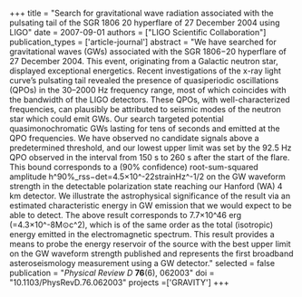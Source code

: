 +++
title = "Search for gravitational wave radiation associated with the pulsating tail of the SGR 1806 20 hyperflare of 27 December 2004 using LIGO"
date = 2007-09-01
authors = ["LIGO Scientific Collaboration"]
publication_types = ['article-journal']
abstract = "We have searched for gravitational waves (GWs) associated with the SGR 1806−20 hyperflare of 27 December 2004. This event, originating from a Galactic neutron star, displayed exceptional energetics. Recent investigations of the x-ray light curve’s pulsating tail revealed the presence of quasiperiodic oscillations (QPOs) in the 30–2000 Hz frequency range, most of which coincides with the bandwidth of the LIGO detectors. These QPOs, with well-characterized frequencies, can plausibly be attributed to seismic modes of the neutron star which could emit GWs. Our search targeted potential quasimonochromatic GWs lasting for tens of seconds and emitted at the QPO frequencies. We have observed no candidate signals above a predetermined threshold, and our lowest upper limit was set by the 92.5 Hz QPO observed in the interval from 150 s to 260 s after the start of the flare. This bound corresponds to a (90% confidence) root-sum-squared amplitude h^90%_rss−det=4.5×10^-22strainHz^-1/2 on the GW waveform strength in the detectable polarization state reaching our Hanford (WA) 4 km detector. We illustrate the astrophysical significance of the result via an estimated characteristic energy in GW emission that we would expect to be able to detect. The above result corresponds to 7.7×10^46 erg (=4.3×10^-8M⊙c^2), which is of the same order as the total (isotropic) energy emitted in the electromagnetic spectrum. This result provides a means to probe the energy reservoir of the source with the best upper limit on the GW waveform strength published and represents the first broadband asteroseismology measurement using a GW detector."
selected = false
publication = "*Physical Review D* **76**(6), 062003"
doi = "10.1103/PhysRevD.76.062003"
projects =['GRAVITY']
+++
